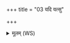 +++
title = "03 यदि यत्सु"

+++
<details><summary>मूलम् (WS)</summary>

यदि यत्सु यदि दृत्यां यदि समित्यां नृपतिः सखा नः ।  
विश्वे देवासो अभि रक्षतैनं यथा जीवो विदथमावदासि ॥ ३ ॥
</details>